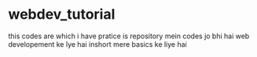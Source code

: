 # webdev_tutorial
this codes are which i have pratice
is repository mein codes jo bhi hai web developement ke lye hai inshort mere basics ke liye hai
